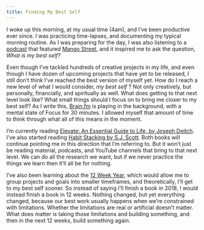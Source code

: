 ```yaml
---
title: Finding My Best Self
---
```


I woke up this morning, at my usual time (4am), and I’ve been productive ever since. I was practicing time-lapses, and documenting my typical morning routine. As I was preparing for the day, I was also listening to a [podcast][1] that featured [Mango Street][2], and it inspired me to ask the question, *What is my best self?*

Even though I’ve tackled hundreds of creative projects in my life, and even though I have dozen of upcoming projects that have yet to be released, I still don’t think I’ve reached the best version of myself yet. How do I reach a new level of what I would consider, *my best self* ? Not only creatively, but personally, financially, and spiritually as well. What does getting to that next level look like? What small things should I focus on to bring me closer to my best self? As I write this, [Brain.fm][3] is playing in the background, with a mental state of Focus for 30 minutes. I allowed myself that amount of time to think through what all of this means in the moment.

I’m currently reading [Elevate: An Essential Guide to Life, by Joseph Deitch][4]. I’ve also started reading [Habit Stacking by S.J. Scott][5]. Both books will continue pointing me in this direction that I’m referring to. But it won’t just be reading material, podcasts, and YouTube channels that bring to that next level. We can do all the research we want, but if we never practice the things we learn then it’ll all be for nothing.

I’ve also been learning about the [12 Week Year][6], which would allow me to group projects and goals into smaller timeframes, and theoretically, I’ll get to my best self sooner. So instead of saying I’ll finish a book in 2018, I would instead finish a book in 12 weeks. Nothing changed, but yet everything changed, because our best work usually happens when we’re constrained with limitations. Whether the limitations are real or artificial doesn’t matter. What does matter is taking those limitations and building something, and then in the next 12 weeks, build something again.

[1]:	https://overcast.fm/+IXIp12pnM
[2]:	https://www.youtube.com/channel/UC5bp5_6h-ZxkBz6S_33ZUVg
[3]:	https://www1.brain.fm/
[4]:	https://www.amazon.com/Elevate-Essential-Guide-Joseph-Deitch/dp/1626344698
[5]:	https://www.amazon.com/Habit-Stacking-Changes-Improve-Happiness-ebook/dp/B06XP2B5QC
[6]:	https://12weekyear.com/